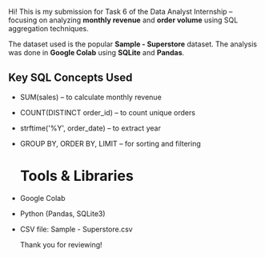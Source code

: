 Hi! This is my submission for Task 6 of the Data Analyst Internship – focusing on analyzing **monthly revenue** and **order volume** using SQL aggregation techniques.

The dataset used is the popular **Sample - Superstore** dataset. The analysis was done in **Google Colab** using **SQLite** and **Pandas**.

##  Key SQL Concepts Used
- SUM(sales) – to calculate monthly revenue
- COUNT(DISTINCT order_id) – to count unique orders
- strftime('%Y', order_date) – to extract year
- GROUP BY, ORDER BY, LIMIT – for sorting and filtering

  #  Tools & Libraries
- Google Colab
- Python (Pandas, SQLite3)
- CSV file: Sample - Superstore.csv

  Thank you for reviewing!

